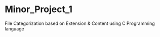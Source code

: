 # Minor_Project_1
File Categorization based on Extension &amp; Content using C Programming language
